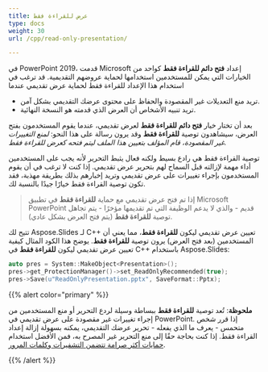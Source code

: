 ```yaml
---
title: عرض للقراءة فقط
type: docs
weight: 30
url: /cpp/read-only-presentation/

---
```


في PowerPoint 2019، قدمت Microsoft إعداد **فتح دائم للقراءة فقط** كواحد من الخيارات التي يمكن للمستخدمين استخدامها لحماية عروضهم التقديمية. قد ترغب في استخدام هذا الإعداد للقراءة فقط لحماية عرض تقديمي عندما

- تريد منع التعديلات غير المقصودة والحفاظ على محتوى عرضك التقديمي بشكل آمن.
- تريد تنبيه الأشخاص أن العرض الذي قدمته هو النسخة النهائية.

بعد أن تختار خيار **فتح دائم للقراءة فقط** لعرض تقديمي، عندما يقوم المستخدمون بفتح العرض، سيشاهدون توصية **للقراءة فقط** وقد يرون رسالة على هذا النحو: *لمنع التغييرات غير المقصودة، قام المؤلف بتعيين هذا الملف ليتم فتحه كعرض للقراءة فقط.*

توصية القراءة فقط هي رادع بسيط ولكنه فعال يثبط التحرير لأنه يجب على المستخدمين أداء مهمة لإزالته قبل السماح لهم بتحرير عرض تقديمي. إذا كنت لا ترغب في أن يقوم المستخدمون بإجراء تغييرات على عرض تقديمي وتريد إخبارهم بذلك بطريقة مهذبة، فقد تكون توصية القراءة فقط خيارًا جيدًا بالنسبة لك.

> إذا تم فتح عرض تقديمي مع حماية **للقراءة فقط** في تطبيق Microsoft PowerPoint قديم - والذي لا يدعم الوظيفة التي تم تقديمها مؤخرًا - يتم تجاهل توصية **للقراءة فقط** (يتم فتح العرض بشكل عادي).

تتيح لك Aspose.Slides لـ C++ تعيين عرض تقديمي ليكون **للقراءة فقط**، مما يعني أن المستخدمين (بعد فتح العرض) يرون توصية **للقراءة فقط**. يوضح هذا الكود المثال كيفية تعيين عرض تقديمي ليكون **للقراءة فقط** في C++ باستخدام Aspose.Slides:

``` cpp
auto pres = System::MakeObject<Presentation>();
pres->get_ProtectionManager()->set_ReadOnlyRecommended(true);
pres->Save(u"ReadOnlyPresentation.pptx", SaveFormat::Pptx);
```

{{% alert color="primary" %}} 

**ملحوظة**: تُعد توصية **للقراءة فقط** ببساطة وسيلة لردع التحرير أو منع المستخدمين من إجراء تغييرات غير مقصودة على عرض تقديمي في PowerPoint. إذا قرر شخص متحمس - يعرف ما الذي يفعله - تحرير عرضك التقديمي، يمكنه بسهولة إزالة إعداد القراءة فقط. إذا كنت بحاجة حقًا إلى منع التحرير غير المصرح به، فمن الأفضل استخدام [حمايات أكثر صرامة تتضمن التشفيرات وكلمات المرور](https://docs.aspose.com/slides/cpp/password-protected-presentation/). 

{{% /alert %}} 